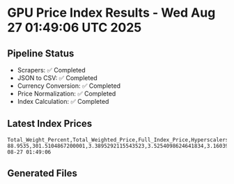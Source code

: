 # GPU Price Index Results - Wed Aug 27 01:49:06 UTC 2025

## Pipeline Status
- Scrapers: ✅ Completed
- JSON to CSV: ✅ Completed
- Currency Conversion: ✅ Completed
- Price Normalization: ✅ Completed
- Index Calculation: ✅ Completed

## Latest Index Prices
```
Total_Weight_Percent,Total_Weighted_Price,Full_Index_Price,Hyperscalers_Only_Price,Non_Hyperscalers_Only_Price,Hyperscaler_Weight,Non_Hyperscaler_Weight,Calculation_Date
88.9535,301.5104867200001,3.3895292115543523,3.5254098624641834,3.1603907771754733,55.84,33.113499999999995,2025-08-27 01:49:06
```

## Generated Files
```
```
